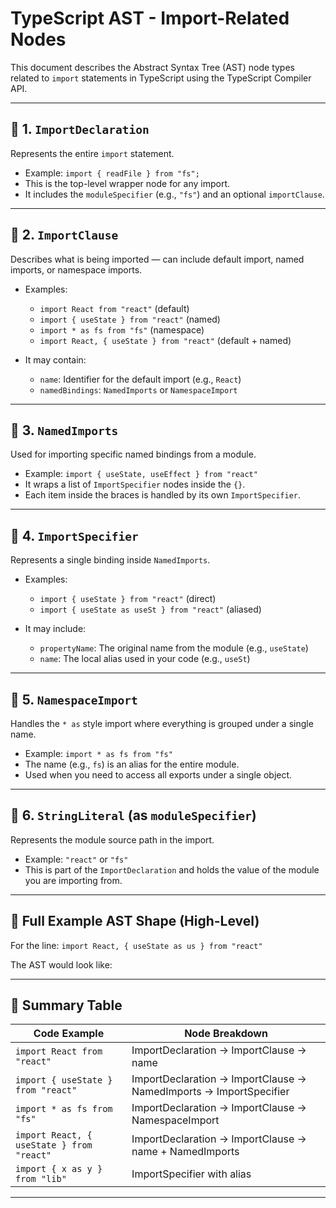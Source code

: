 
# TypeScript AST - Import-Related Nodes

This document describes the Abstract Syntax Tree (AST) node types related to `import` statements in TypeScript using the TypeScript Compiler API.

---

## 🔹 1. `ImportDeclaration`

Represents the entire `import` statement.

- Example: `import { readFile } from "fs";`
- This is the top-level wrapper node for any import.
- It includes the `moduleSpecifier` (e.g., `"fs"`) and an optional `importClause`.

---

## 🔹 2. `ImportClause`

Describes what is being imported — can include default import, named imports, or namespace imports.

- Examples:
  - `import React from "react"` (default)
  - `import { useState } from "react"` (named)
  - `import * as fs from "fs"` (namespace)
  - `import React, { useState } from "react"` (default + named)

- It may contain:
  - `name`: Identifier for the default import (e.g., `React`)
  - `namedBindings`: `NamedImports` or `NamespaceImport`

---

## 🔹 3. `NamedImports`

Used for importing specific named bindings from a module.

- Example: `import { useState, useEffect } from "react"`
- It wraps a list of `ImportSpecifier` nodes inside the `{}`.
- Each item inside the braces is handled by its own `ImportSpecifier`.

---

## 🔹 4. `ImportSpecifier`

Represents a single binding inside `NamedImports`.

- Examples:
  - `import { useState } from "react"` (direct)
  - `import { useState as useSt } from "react"` (aliased)

- It may include:
  - `propertyName`: The original name from the module (e.g., `useState`)
  - `name`: The local alias used in your code (e.g., `useSt`)

---

## 🔹 5. `NamespaceImport`

Handles the `* as` style import where everything is grouped under a single name.

- Example: `import * as fs from "fs"`
- The name (e.g., `fs`) is an alias for the entire module.
- Used when you need to access all exports under a single object.

---

## 🔹 6. `StringLiteral` (as `moduleSpecifier`)

Represents the module source path in the import.

- Example: `"react"` or `"fs"`
- This is part of the `ImportDeclaration` and holds the value of the module you are importing from.

---

## 🧪 Full Example AST Shape (High-Level)

For the line: `import React, { useState as us } from "react"`

The AST would look like:



---

## 📌 Summary Table

| Code Example                             | Node Breakdown                                                 |
|------------------------------------------|----------------------------------------------------------------|
| `import React from "react"`              | ImportDeclaration → ImportClause → name                        |
| `import { useState } from "react"`       | ImportDeclaration → ImportClause → NamedImports → ImportSpecifier |
| `import * as fs from "fs"`               | ImportDeclaration → ImportClause → NamespaceImport             |
| `import React, { useState } from "react"`| ImportDeclaration → ImportClause → name + NamedImports         |
| `import { x as y } from "lib"`           | ImportSpecifier with alias                                     |

---
